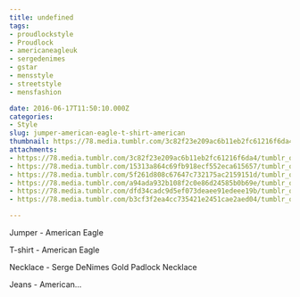 ```yaml
---
title: undefined
tags:
- proudlockstyle
- Proudlock
- americaneagleuk
- sergedenimes
- gstar
- mensstyle
- streetstyle
- mensfashion

date: 2016-06-17T11:50:10.000Z
categories:
- Style
slug: jumper-american-eagle-t-shirt-american
thumbnail: https://78.media.tumblr.com/3c82f23e209ac6b11eb2fc61216f6da4/tumblr_o8wzjobbYY1rhrm24o1_1280.jpg
attachments:
- https://78.media.tumblr.com/3c82f23e209ac6b11eb2fc61216f6da4/tumblr_o8wzjobbYY1rhrm24o1_1280.jpg
- https://78.media.tumblr.com/15313a864c69fb918ecf552eca615657/tumblr_o8wzjobbYY1rhrm24o2_1280.jpg
- https://78.media.tumblr.com/5f261d808c67647c732175ac2159151d/tumblr_o8wzjobbYY1rhrm24o3_1280.jpg
- https://78.media.tumblr.com/a94ada932b108f2c0e86d24585b0b69e/tumblr_o8wzjobbYY1rhrm24o4_1280.jpg
- https://78.media.tumblr.com/dfd34cadc9d5ef073deaee91edeee19b/tumblr_o8wzjobbYY1rhrm24o5_1280.jpg
- https://78.media.tumblr.com/b3cf3f2ea4cc735421e2451cae2aed04/tumblr_o8wzjobbYY1rhrm24o6_1280.jpg

---
```


Jumper - American Eagle 

  T-shirt - American Eagle 

  Necklace - Serge DeNimes Gold Padlock Necklace 

  Jeans - American...
